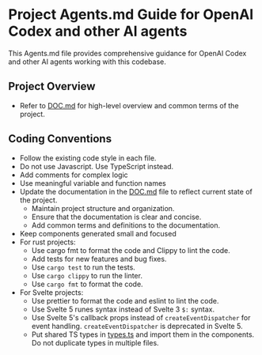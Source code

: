 # Project Agents.md Guide for OpenAI Codex and other AI agents

This Agents.md file provides comprehensive guidance for OpenAI Codex and other AI agents working with this codebase.

## Project Overview

 - Refer to [DOC.md](DOC.md) for high-level overview and common terms of the project.

## Coding Conventions

- Follow the existing code style in each file.
- Do not use Javascript. Use TypeScript instead.
- Add comments for complex logic
- Use meaningful variable and function names
- Update the documentation in the [DOC.md](DOC.md) file to reflect current state of the project.
  - Maintain project structure and organization.
  - Ensure that the documentation is clear and concise.
  - Add common terms and definitions to the documentation.
- Keep components generated small and focused
- For rust projects:
  - Use cargo fmt to format the code and Clippy to lint the code.
  - Add tests for new features and bug fixes.
  - Use `cargo test` to run the tests.
  - Use `cargo clippy` to run the linter.
  - Use `cargo fmt` to format the code.
- For Svelte projects:
  - Use prettier to format the code and eslint to lint the code.
  - Use Svelte 5 runes syntax instead of Svelte 3 `$:` syntax.
  - Use Svelte 5's callback props instead of `createEventDispatcher` for event handling. `createEventDispatcher` is deprecated in Svelte 5.
  - Put shared TS types in [types.ts](ScenariumEditor.Svelte%2BTauri/frontend/src/lib/types.ts) and import them in the components.
    Do not duplicate types in multiple files.

